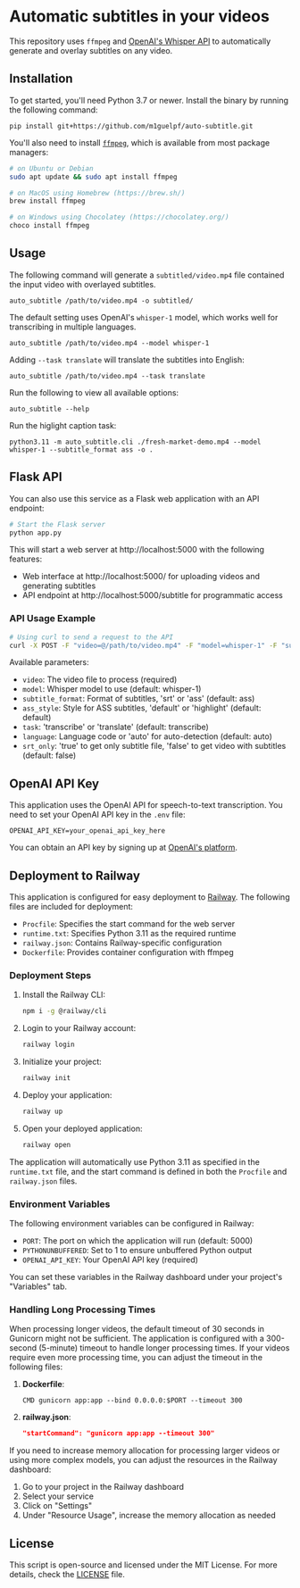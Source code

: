 # Automatic subtitles in your videos

This repository uses `ffmpeg` and [OpenAI's Whisper API](https://platform.openai.com/docs/guides/speech-to-text) to automatically generate and overlay subtitles on any video.

## Installation

To get started, you'll need Python 3.7 or newer. Install the binary by running the following command:

    pip install git+https://github.com/m1guelpf/auto-subtitle.git

You'll also need to install [`ffmpeg`](https://ffmpeg.org/), which is available from most package managers:

```bash
# on Ubuntu or Debian
sudo apt update && sudo apt install ffmpeg

# on MacOS using Homebrew (https://brew.sh/)
brew install ffmpeg

# on Windows using Chocolatey (https://chocolatey.org/)
choco install ffmpeg
```

## Usage

The following command will generate a `subtitled/video.mp4` file contained the input video with overlayed subtitles.

    auto_subtitle /path/to/video.mp4 -o subtitled/

The default setting uses OpenAI's `whisper-1` model, which works well for transcribing in multiple languages.

    auto_subtitle /path/to/video.mp4 --model whisper-1

Adding `--task translate` will translate the subtitles into English:

    auto_subtitle /path/to/video.mp4 --task translate

Run the following to view all available options:

    auto_subtitle --help

Run the higlight caption task: 

    python3.11 -m auto_subtitle.cli ./fresh-market-demo.mp4 --model whisper-1 --subtitle_format ass -o .

## Flask API

You can also use this service as a Flask web application with an API endpoint:

```bash
# Start the Flask server
python app.py
```

This will start a web server at http://localhost:5000 with the following features:

- Web interface at http://localhost:5000/ for uploading videos and generating subtitles
- API endpoint at http://localhost:5000/subtitle for programmatic access

### API Usage Example

```bash
# Using curl to send a request to the API
curl -X POST -F "video=@/path/to/video.mp4" -F "model=whisper-1" -F "subtitle_format=ass" http://localhost:5000/subtitle -o subtitled_video.mp4
```

Available parameters:
- `video`: The video file to process (required)
- `model`: Whisper model to use (default: whisper-1)
- `subtitle_format`: Format of subtitles, 'srt' or 'ass' (default: ass)
- `ass_style`: Style for ASS subtitles, 'default' or 'highlight' (default: default)
- `task`: 'transcribe' or 'translate' (default: transcribe)
- `language`: Language code or 'auto' for auto-detection (default: auto)
- `srt_only`: 'true' to get only subtitle file, 'false' to get video with subtitles (default: false)

## OpenAI API Key

This application uses the OpenAI API for speech-to-text transcription. You need to set your OpenAI API key in the `.env` file:

```
OPENAI_API_KEY=your_openai_api_key_here
```

You can obtain an API key by signing up at [OpenAI's platform](https://platform.openai.com/).

## Deployment to Railway

This application is configured for easy deployment to [Railway](https://railway.app/). The following files are included for deployment:

- `Procfile`: Specifies the start command for the web server
- `runtime.txt`: Specifies Python 3.11 as the required runtime
- `railway.json`: Contains Railway-specific configuration
- `Dockerfile`: Provides container configuration with ffmpeg

### Deployment Steps

1. Install the Railway CLI:
   ```bash
   npm i -g @railway/cli
   ```

2. Login to your Railway account:
   ```bash
   railway login
   ```

3. Initialize your project:
   ```bash
   railway init
   ```

4. Deploy your application:
   ```bash
   railway up
   ```

5. Open your deployed application:
   ```bash
   railway open
   ```

The application will automatically use Python 3.11 as specified in the `runtime.txt` file, and the start command is defined in both the `Procfile` and `railway.json` files.

### Environment Variables

The following environment variables can be configured in Railway:

- `PORT`: The port on which the application will run (default: 5000)
- `PYTHONUNBUFFERED`: Set to 1 to ensure unbuffered Python output
- `OPENAI_API_KEY`: Your OpenAI API key (required)

You can set these variables in the Railway dashboard under your project's "Variables" tab.

### Handling Long Processing Times

When processing longer videos, the default timeout of 30 seconds in Gunicorn might not be sufficient. The application is configured with a 300-second (5-minute) timeout to handle longer processing times. If your videos require even more processing time, you can adjust the timeout in the following files:

1. **Dockerfile**:
   ```
   CMD gunicorn app:app --bind 0.0.0.0:$PORT --timeout 300
   ```

2. **railway.json**:
   ```json
   "startCommand": "gunicorn app:app --timeout 300"
   ```

If you need to increase memory allocation for processing larger videos or using more complex models, you can adjust the resources in the Railway dashboard:

1. Go to your project in the Railway dashboard
2. Select your service
3. Click on "Settings"
4. Under "Resource Usage", increase the memory allocation as needed

## License

This script is open-source and licensed under the MIT License. For more details, check the [LICENSE](LICENSE) file.
